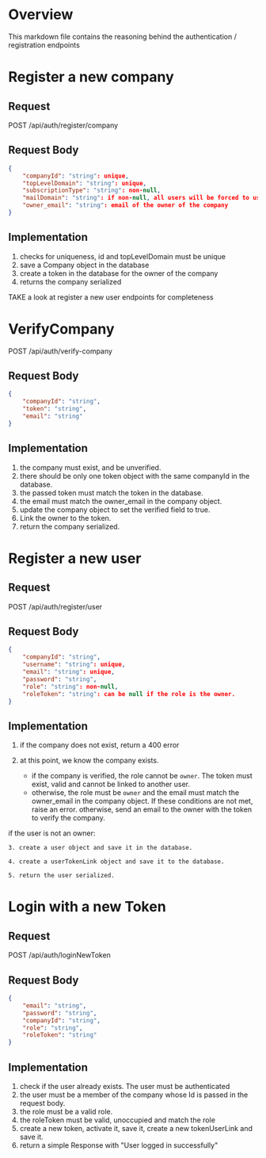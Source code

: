 # Overview

This markdown file contains the reasoning behind the authentication / registration endpoints

# Register a new company

## Request

POST /api/auth/register/company

## Request Body

```json
{
    "companyId": "string": unique,
    "topLevelDomain": "string": unique,
    "subscriptionType": "string": non-null,
    "mailDomain": "string": if non-null, all users will be forced to use this domain (and it can't be a standard mail domain like gmail.com, yahoo.com, etc)
    "owner_email": "string": email of the owner of the company 
}
```
## Implementation

1. checks for uniqueness, id and topLevelDomain must be unique 
2. save a Company object in the database 
3. create a token in the database for the owner of the company  
4. returns the company serialized 

TAKE a look at register a new user endpoints for completeness 

# VerifyCompany

POST /api/auth/verify-company

## Request Body    

```json
{
    "companyId": "string",
    "token": "string",
    "email": "string"
}
``` 
## Implementation 

1. the company must exist, and be unverified. 
2. there should be only one token object with the same companyId in the database.
3. the passed token must match the token in the database.
4. the email must match the owner_email in the company object.  
5. update the company object to set the verified field to true. 
6. Link the owner to the token. 
7. return the company serialized. 


# Register a new user

## Request

POST /api/auth/register/user

## Request Body

```json
{
    "companyId": "string",
    "username": "string": unique,
    "email": "string": unique, 
    "password": "string",
    "role": "string": non-null,
    "roleToken": "string": can be null if the role is the owner. 
}
```

## Implementation 

1. if the company does not exist, return a 400 error 

2. at this point, we know the company exists.
    - if the company is verified, the role cannot be `owner`. The token must exist, valid and cannot be linked to another user. 
    - otherwise, the role must be `owner` and the email must match the owner_email in the company object. If these conditions are not met, raise an error.
        otherwise, send an email to the owner with the token to verify the company.

if the user is not an owner:

    3. create a user object and save it in the database.  

    4. create a userTokenLink object and save it to the database.

    5. return the user serialized. 


# Login with a new Token

## Request

POST /api/auth/loginNewToken

## Request Body

```json
{
    "email": "string",
    "password": "string",
    "companyId": "string",
    "role": "string",
    "roleToken": "string"
}
```

## Implementation

1. check if the user already exists. The user must be authenticated
2. the user must be a member of the company whose Id is passed in the request body. 
3. the role must be a valid role.
4. the roleToken must be valid, unoccupied and match the role
5. create a new token, activate it, save it, create a new tokenUserLink and save it. 
6. return a simple Response with "User logged in successfully" 



